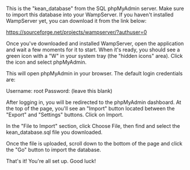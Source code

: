 This is the "kean_database" from the SQL phpMyAdmin server. Make sure to import this database into your WampServer. If you haven't installed WampServer yet, you can download it from the link below:

https://sourceforge.net/projects/wampserver/?authuser=0

Once you've downloaded and installed WampServer, open the application and wait a few moments for it to start. When it's ready, you should see a green icon with a "W" in your system tray (the "hidden icons" area). Click the icon and select phpMyAdmin.

This will open phpMyAdmin in your browser. The default login credentials are:

Username: root
Password: (leave this blank)

After logging in, you will be redirected to the phpMyAdmin dashboard. At the top of the page, you'll see an "Import" button located between the "Export" and "Settings" buttons. Click on Import.

In the "File to Import" section, click Choose File, then find and select the kean_database.sql file you downloaded.

Once the file is uploaded, scroll down to the bottom of the page and click the "Go" button to import the database.

That's it! You're all set up. Good luck!
